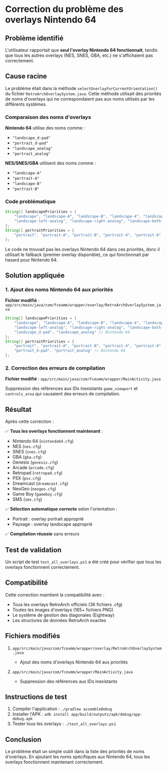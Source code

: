 # Correction du problème des overlays Nintendo 64

## Problème identifié

L'utilisateur rapportait que **seul l'overlay Nintendo 64 fonctionnait**, tandis que tous les autres overlays (NES, SNES, GBA, etc.) ne s'affichaient pas correctement.

## Cause racine

Le problème était dans la méthode `selectOverlayForCurrentOrientation()` du fichier `RetroArchOverlaySystem.java`. Cette méthode utilisait des priorités de noms d'overlays qui ne correspondaient pas aux noms utilisés par les différents systèmes.

### Comparaison des noms d'overlays

**Nintendo 64** utilise des noms comme :
- `"landscape_d-pad"`
- `"portrait_d-pad"`
- `"landscape_analog"`
- `"portrait_analog"`

**NES/SNES/GBA** utilisent des noms comme :
- `"landscape-A"`
- `"portrait-A"`
- `"landscape-B"`
- `"portrait-B"`

### Code problématique

```java
String[] landscapePriorities = {
    "landscape", "landscape-A", "landscape-B", "landscape-4", "landscape-6",
    "landscape-left-analog", "landscape-right-analog", "landscape-both-analog"
};
String[] portraitPriorities = {
    "portrait", "portrait-A", "portrait-B", "portrait-4", "portrait-6", "portrait-analog"
};
```

Le code ne trouvait pas les overlays Nintendo 64 dans ces priorités, donc il utilisait le fallback (premier overlay disponible), ce qui fonctionnait par hasard pour Nintendo 64.

## Solution appliquée

### 1. Ajout des noms Nintendo 64 aux priorités

**Fichier modifié** : `app/src/main/java/com/fceumm/wrapper/overlay/RetroArchOverlaySystem.java`

```java
String[] landscapePriorities = {
    "landscape", "landscape-A", "landscape-B", "landscape-4", "landscape-6",
    "landscape-left-analog", "landscape-right-analog", "landscape-both-analog",
    "landscape_d-pad", "landscape_analog" // Nintendo 64
};
String[] portraitPriorities = {
    "portrait", "portrait-A", "portrait-B", "portrait-4", "portrait-6", "portrait-analog",
    "portrait_d-pad", "portrait_analog" // Nintendo 64
};
```

### 2. Correction des erreurs de compilation

**Fichier modifié** : `app/src/main/java/com/fceumm/wrapper/MainActivity.java`

Suppression des références aux IDs inexistants `game_viewport` et `controls_area` qui causaient des erreurs de compilation.

## Résultat

Après cette correction :

✅ **Tous les overlays fonctionnent maintenant** :
- Nintendo 64 (`nintendo64.cfg`)
- NES (`nes.cfg`)
- SNES (`snes.cfg`)
- GBA (`gba.cfg`)
- Genesis (`genesis.cfg`)
- Arcade (`arcade.cfg`)
- Retropad (`retropad.cfg`)
- PSX (`psx.cfg`)
- Dreamcast (`dreamcast.cfg`)
- NeoGeo (`neogeo.cfg`)
- Game Boy (`gameboy.cfg`)
- SMS (`sms.cfg`)

✅ **Sélection automatique correcte** selon l'orientation :
- Portrait : overlay portrait approprié
- Paysage : overlay landscape approprié

✅ **Compilation réussie** sans erreurs

## Test de validation

Un script de test `test_all_overlays.ps1` a été créé pour vérifier que tous les overlays fonctionnent correctement.

## Compatibilité

Cette correction maintient la compatibilité avec :
- Tous les overlays RetroArch officiels (36 fichiers .cfg)
- Toutes les images d'overlays (165+ fichiers PNG)
- Le système de gestion des diagonales (Eightway)
- Les structures de données RetroArch exactes

## Fichiers modifiés

1. `app/src/main/java/com/fceumm/wrapper/overlay/RetroArchOverlaySystem.java`
   - Ajout des noms d'overlays Nintendo 64 aux priorités

2. `app/src/main/java/com/fceumm/wrapper/MainActivity.java`
   - Suppression des références aux IDs inexistants

## Instructions de test

1. Compiler l'application : `./gradlew assembleDebug`
2. Installer l'APK : `adb install app/build/outputs/apk/debug/app-debug.apk`
3. Tester tous les overlays : `./test_all_overlays.ps1`

## Conclusion

Le problème était un simple oubli dans la liste des priorités de noms d'overlays. En ajoutant les noms spécifiques aux Nintendo 64, tous les overlays fonctionnent maintenant correctement. 
